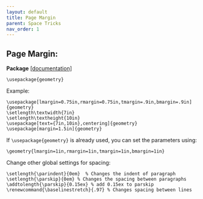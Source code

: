 ```yaml
---
layout: default
title: Page Margin
parent: Space Tricks
nav_order: 1
---
```


## Page Margin:

**Package** [[documentation]](https://mirrors.mit.edu/CTAN/macros/latex/contrib/geometry/geometry.pdf)


```
\usepackage{geometry}
```

Example:

```
\usepackage[lmargin=0.75in,rmargin=0.75in,tmargin=.9in,bmargin=.9in]{geometry}
\setlength\textwidth{7in} 
\setlength\textheight{10in}
\usepackage[text={7in,10in},centering]{geometry}
\usepackage[margin=1.5in]{geometry} 
```

If `\usepackage{geometry}` is already used, you can set the parameters using:

```
\geometry{lmargin=1in,rmargin=1in,tmargin=1in,bmargin=1in}
```

Change other global settings for spacing:

```
\setlength{\parindent}{0em}  % Changes the indent of paragraph
\setlength{\parskip}{0em} % Changes the spacing between paragraphs
\addtolength{\parskip}{0.15ex} % add 0.15ex to parskip
\renewcommand{\baselinestretch}{.97} % Changes spacing between lines
```
